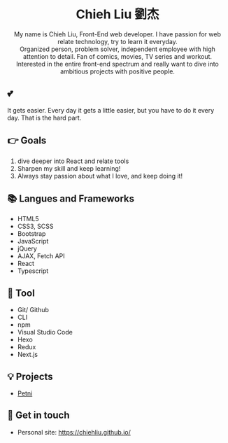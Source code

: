 <h1 align="center">Chieh Liu 劉杰 </h1>
<p align="center">
<!-- <img margin="0 auto" src="https://media.giphy.com/media/l2YOxU0vp6dD91UC4/giphy.gif"></img> -->
</p>

<p align="center">
My name is Chieh Liu, Front-End web developer. I have passion for web relate technology, try to learn it everyday.<br>
Organized person, problem solver, independent employee with high attention to detail. Fan of comics, movies, TV series and workout.<br>
Interested in the entire front-end spectrum and really want to dive into ambitious projects with positive people.<br>
</p>

## 💕
It gets easier. Every day it gets a little easier,
but you have to do it every day. That is the hard part.

## 👉 Goals

1. dive deeper into React and relate tools
2. Sharpen my skill and keep learning!
3. Always stay passion about what I love, and keep doing it!

## 📚 Langues and Frameworks
- HTML5
- CSS3, SCSS
- Bootstrap
- JavaScript
- jQuery
- AJAX, Fetch API
- React
- Typescript

## 🔧 Tool
- Git/ Github
- CLI
- npm
- Visual Studio Code
- Hexo
- Redux
- Next.js


## 💡 Projects
- [Petni](https://petni.vercel.app/)

## 🔗 Get in touch
- Personal site: https://chiehliu.github.io/

